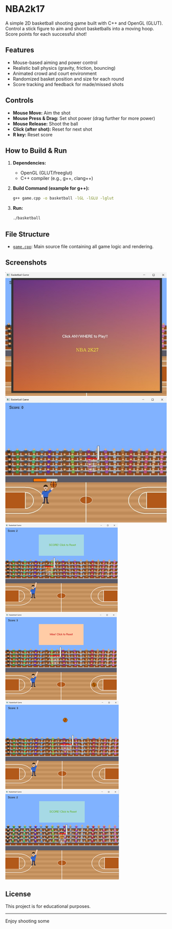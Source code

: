 # NBA2k17

A simple 2D basketball shooting game built with C++ and OpenGL (GLUT). Control a stick figure to aim and shoot basketballs into a moving hoop. Score points for each successful shot!

## Features

- Mouse-based aiming and power control
- Realistic ball physics (gravity, friction, bouncing)
- Animated crowd and court environment
- Randomized basket position and size for each round
- Score tracking and feedback for made/missed shots

## Controls

- **Mouse Move:** Aim the shot
- **Mouse Press & Drag:** Set shot power (drag further for more power)
- **Mouse Release:** Shoot the ball
- **Click (after shot):** Reset for next shot
- **R key:** Reset score

## How to Build & Run

1. **Dependencies:**  
   - OpenGL (GLUT/freeglut)
   - C++ compiler (e.g., g++, clang++)

2. **Build Command (example for g++):**
   ```sh
   g++ game.cpp -o basketball -lGL -lGLU -lglut
   ```

3. **Run:**
   ```sh
   ./basketball
   ```

## File Structure

- [`game.cpp`](game.cpp): Main source file containing all game logic and rendering.

## Screenshots
![Landing Page](images/Picture1.jpg)
![Main Screen](images/Picture2.jpg)
![Main Screen](images/Picture3.png)
![Main Screen](images/Picture4.png)
![Main Screen](images/Picture5.png)
![Main Screen](images/Picture6.png)

## License

This project is for educational purposes.

---

Enjoy shooting some
